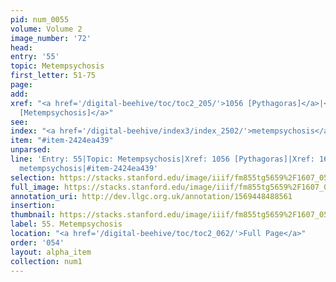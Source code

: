 ```yaml
---
pid: num_0055
volume: Volume 2
image_number: '72'
head: 
entry: '55'
topic: Metempsychosis
first_letter: 51-75
page: 
add: 
xref: "<a href='/digital-beehive/toc/toc2_205/'>1056 [Pythagoras]</a>|<a href='/digital-beehive/toc/toc2_331/'>1681
  [Metempsychosis]</a>"
see: 
index: "<a href='/digital-beehive/index3/index_2502/'>metempsychosis</a>"
item: "#item-2424ea439"
unparsed: 
line: 'Entry: 55|Topic: Metempsychosis|Xref: 1056 [Pythagoras]|Xref: 1681 [Metempsychosis]|Index:
  metempsychosis|#item-2424ea439'
selection: https://stacks.stanford.edu/image/iiif/fm855tg5659%2F1607_0539/823,2098,2975,575/full/0/default.jpg
full_image: https://stacks.stanford.edu/image/iiif/fm855tg5659%2F1607_0539/full/full/0/default.jpg
annotation_uri: http://dev.llgc.org.uk/annotation/1569448488561
insertion: 
thumbnail: https://stacks.stanford.edu/image/iiif/fm855tg5659%2F1607_0539/823,2098,600,180/250,/0/default.jpg
label: 55. Metempsychosis
location: "<a href='/digital-beehive/toc/toc2_062/'>Full Page</a>"
order: '054'
layout: alpha_item
collection: num1
---
```

